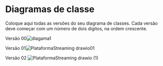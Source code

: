 # Diagramas de classe
Coloque aqui todas as versões do seu diagrama de classes. Cada versão deve começar com um número de dois dígitos, na ordem crescente.

Versão 00![diagama1](https://user-images.githubusercontent.com/103376249/236082773-4ebd1e0d-2120-4dc6-86cc-491dd8596768.jpg)

Versão 01![PlataformaStreaming drawio](https://user-images.githubusercontent.com/103376249/236080361-344d40aa-4b13-4333-82d1-bebe2285cee3.png)01

Versão 02
![PlataformaStreaming drawio (1)](https://user-images.githubusercontent.com/103376249/236089150-21648c21-fff5-469a-80fc-83da303bb460.png)
